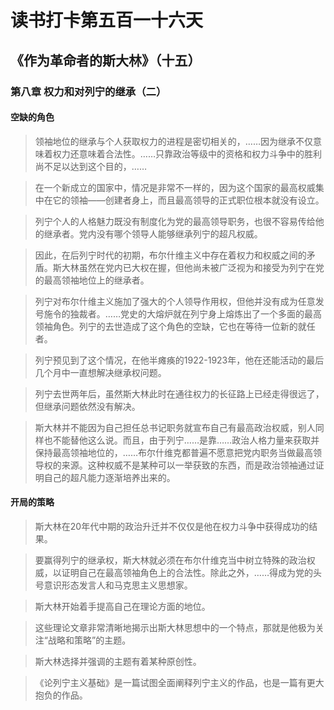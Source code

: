 # 读书打卡第五百一十六天
## 《作为革命者的斯大林》（十五）
### 第八章 权力和对列宁的继承（二）
#### 空缺的角色

> 领袖地位的继承与个人获取权力的进程是密切相关的，……因为继承不仅意味着权力还意味着合法性。……只靠政治等级中的资格和权力斗争中的胜利尚不足以达到这个目的，……

> 在一个新成立的国家中，情况是非常不一样的，因为这个国家的最高权威集中在它的领袖——创建者身上，而且最高领导的正式职位根本就没有设立。

> 列宁个人的人格魅力既没有制度化为党的最高领导职务，也很不容易传给他的继承者。党内没有哪个领导人能够继承列宁的超凡权威。

> 因此，在后列宁时代的初期，布尔什维主义中存在着权力和权威之间的矛盾。斯大林虽然在党内已大权在握，但他尚未被广泛视为和接受为列宁在党的最高领袖地位上的继承者。

> 列宁对布尔什维主义施加了强大的个人领导作用权，但他并没有成为任意发号施令的独裁者。……党史的大熔炉就在列宁身上熔炼出了一个多面的最高领袖角色。列宁的去世造成了这个角色的空缺，它也在等待一位新的就任者。

> 列宁预见到了这个情况，在他半瘫痪的1922-1923年，他在还能活动的最后几个月中一直想解决继承权问题。

> 列宁去世两年后，虽然斯大林此时在通往权力的长征路上已经走得很远了，但继承问题依然没有解决。

> 斯大林并不能因为自己担任总书记职务就宣布自己有最高政治权威，别人同样也不能替他这么说。而且，由于列宁……是靠……政治人格力量来获取并保持最高领袖地位的，……布尔什维克都普遍不愿意把党内职务当做最高领导权的来源。这种权威不是某种可以一举获致的东西，而是政治领袖通过证明自己的超凡能力逐渐培养出来的。

#### 开局的策略

> 斯大林在20年代中期的政治升迁并不仅仅是他在权力斗争中获得成功的结果。

> 要赢得列宁的继承权，斯大林就必须在布尔什维克当中树立特殊的政治权威，以证明自己在最高领袖角色上的合法性。除此之外，……得成为党的头号意识形态发言人和马克思主义思想家。

> 斯大林开始着手提高自己在理论方面的地位。

> 这些理论文章非常清晰地揭示出斯大林思想中的一个特点，那就是他极为关注“战略和策略”的主题。

> 斯大林选择并强调的主题有着某种原创性。

> 《论列宁主义基础》是一篇试图全面阐释列宁主义的作品，也是一篇有更大抱负的作品。